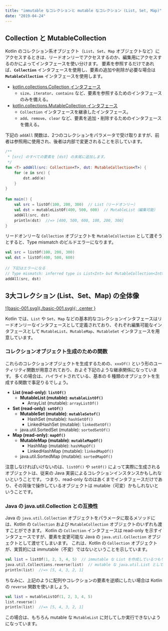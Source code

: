 ```yaml
---
title: "immutable なコレクションと mutable なコレクション (List, Set, Map)"
date: "2019-04-24"
---
```



Collection と MutableCollection
----

Kotlin のコレクション系オブジェクト（`List`、`Set`、`Map` オブジェクトなど）にアクセスするときは、リードオンリーでアクセスするのか、編集用にアクセスするのかによってインタフェースを使い分けます。
要素を参照するだけであれば、**`Collection`** インタフェースを使用し、要素の追加や削除が必要な場合は **`MutableCollection`** インタフェースを使用します。

* [kotlin.collections.Collection インタフェース](https://kotlinlang.org/api/latest/jvm/stdlib/kotlin.collections/-collection/index.html)
    * `size`、`iterator`、`contains` など、要素を参照するためのインタフェースのみを備える。
* [kotlin.collections.MutableCollection インタフェース](https://kotlinlang.org/api/latest/jvm/stdlib/kotlin.collections/-mutable-collection/index.html)
    * `Collection` インタフェースを継承したインタフェース。
    * `add`、`remove`、`clear` など、要素を追加・削除するためのインタフェースを備える。

下記の `addAll` 関数は、2つのコレクションをパラメータで受け取りますが、前者は参照用に使用され、後者は内部で変更されることを示しています。

```kotlin
/**
 * [src] のすべての要素を [dst] の末尾に追加します。
 */
fun <T> addAll(src: Collection<T>, dst: MutableCollection<T>) {
    for (e in src) {
        dst.add(e)
    }
}

fun main() {
    val src = listOf(100, 200, 300)  // List（リードオンリー）
    val dst = mutableListOf(400, 500, 600)  // MutableList（編集可能）
    addAll(src, dst)
    println(dst)  //=> [400, 500, 600, 100, 200, 300]
}
```

リードオンリーな `Collection` オブジェクトを `MutableCollection` として渡そうとすると、Type mismatch のビルドエラーになります。

```kotlin
val src = listOf(100, 200, 300)
val dst = listOf(400, 500, 600)

// 下記はエラーになる
// Type mismatch: inferred type is List<Int> but MutableCollection<Int> was expected
addAll(src, dst)
```


3大コレクション (List、Set、Map) の全体像
----

<a href="./basic-001.puml.txt">
![basic-001.svg](./basic-001.svg){: .center }
</a>

Kotlin では、`List` や `Set`、`Map` などの基本的なコレクションインタフェースはリードオンリーなインタフェースとして定義されており、それぞれ編集可能なインタフェースとして `MutableList`、`MutableMap`、`MutableSet` インタフェースを用意しています。

### コレクションオブジェクト生成のための関数

これらのコレクションオブジェクトを生成するための、`xxxOf()` という形のユーティリティ関数が用意されており、およそ下記のような継承関係になっています。
多くの場合は、ハイライトされている、基本の 6 種類のオブジェクトを生成する関数で事足りるでしょう。

- <b>List (read-only)</b>: **`listOf()`**
    - <b>MutableList (mutable)</b>: **`mutableListOf()`**
        - ArrayList (mutable): `arrayListOf()`
- <b>Set (read-only)</b>: **`setOf()`**
    - <b>MutableSet (mutable)</b>: **`mutableSetof()`**
        - HashSet (mutable): `hashSetOf()`
        - LinkedHashSet (mutable): `linkedSetOf()`
    - java.util.SortedSet (mutable): `sortedSetOf()`
- <b>Map (read-only)</b>: **`mapOf()`**
    - <b>MutableMap (mutable)</b>: **`mutableMapOf()`**
        - HashMap (mutable): `hashMapOf()`
        - LinkedHashMap (mutable): `linkedMapOf()`
    - java.util.SortedMap (mutable): `sortedMapOf()`

注意しなければいけないのは、`listOf()` や `setOf()` によって実際に生成されるオブジェクトは、従来の Java 実装によるコレクションインスタンスかもしれないということです。
つまり、read-only なのはあくまでインタフェースだけであり、その背後で操作しているオブジェクトは mutable（可変）かもしれないということです。


### Java の java.util.Collection との互換性

Java の `java.util.Collection` オブジェクトをパラメータに取るメソッドには、Kotlin の `Collection` および `MutableCollection` オブジェクトのいずれも渡すことができます。
Kotlin の `Collection` インタフェースは read-only を示すインタフェースですが、要素を変更可能な Java の `java.util.Collection` オブジェクトとして渡せてしまいます。
これは、Kotlin の `Collection` オブジェクトが、実質的には immutable（不変）ではないということを示しています。

```kotlin
val list = listOf(1, 2, 3, 4, 5)  // immutable な List を作成しているつもり
java.util.Collections.reverse(list)  // mutable な java.util.List として渡せる
println(list)  //=> [5, 4, 3, 2, 1]
```

ちなみに、上記のように配列やコレクションの要素を逆順にしたい場合は Kotlin の `reverse` 関数を使いましょう。

```kotlin
val list = mutableListOf(1, 2, 3, 4, 5)
list.reverse()
println(list)  //=> [5, 4, 3, 2, 1]
```

この場合は、もちろん mutable な `MutableList` に対してしか実行できないようになっています。


